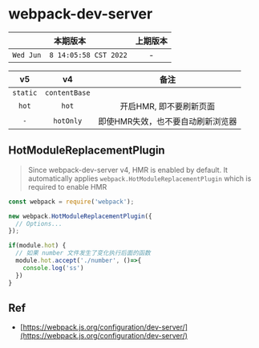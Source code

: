 # webpack-dev-server

|本期版本|上期版本
|:---:|:---:
`Wed Jun  8 14:05:58 CST 2022` | -


v5|v4 | 备注
:---:|:---:|:---:
`static` | `contentBase`
`hot` | `hot` | 开启HMR, 即不要刷新页面
`-` | 	`hotOnly` | 即使HMR失效，也不要自动刷新浏览器

## HotModuleReplacementPlugin

> Since webpack-dev-server v4, HMR is enabled by default. It automatically applies `webpack.HotModuleReplacementPlugin` which is required to enable HMR


```js
const webpack = require('webpack');

new webpack.HotModuleReplacementPlugin({
  // Options...
});
```


```js
if(module.hot) {
  // 如果 number 文件发生了变化执行后面的函数
  module.hot.accept('./number', ()=>{
    console.log('ss')
  })
}
```

## Ref

* [https://webpack.js.org/configuration/dev-server/](https://webpack.js.org/configuration/dev-server/)